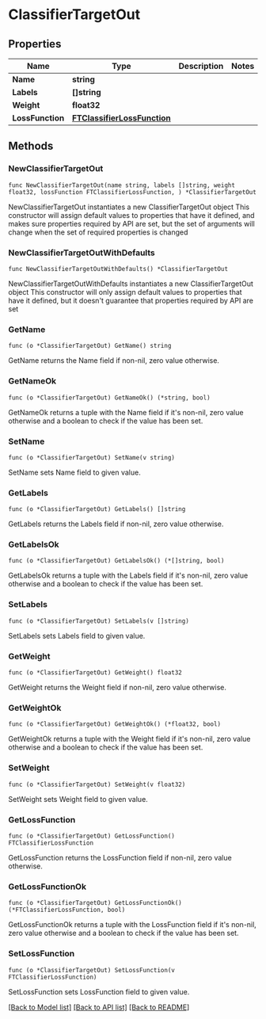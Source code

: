 # ClassifierTargetOut

## Properties

Name | Type | Description | Notes
------------ | ------------- | ------------- | -------------
**Name** | **string** |  | 
**Labels** | **[]string** |  | 
**Weight** | **float32** |  | 
**LossFunction** | [**FTClassifierLossFunction**](FTClassifierLossFunction.md) |  | 

## Methods

### NewClassifierTargetOut

`func NewClassifierTargetOut(name string, labels []string, weight float32, lossFunction FTClassifierLossFunction, ) *ClassifierTargetOut`

NewClassifierTargetOut instantiates a new ClassifierTargetOut object
This constructor will assign default values to properties that have it defined,
and makes sure properties required by API are set, but the set of arguments
will change when the set of required properties is changed

### NewClassifierTargetOutWithDefaults

`func NewClassifierTargetOutWithDefaults() *ClassifierTargetOut`

NewClassifierTargetOutWithDefaults instantiates a new ClassifierTargetOut object
This constructor will only assign default values to properties that have it defined,
but it doesn't guarantee that properties required by API are set

### GetName

`func (o *ClassifierTargetOut) GetName() string`

GetName returns the Name field if non-nil, zero value otherwise.

### GetNameOk

`func (o *ClassifierTargetOut) GetNameOk() (*string, bool)`

GetNameOk returns a tuple with the Name field if it's non-nil, zero value otherwise
and a boolean to check if the value has been set.

### SetName

`func (o *ClassifierTargetOut) SetName(v string)`

SetName sets Name field to given value.


### GetLabels

`func (o *ClassifierTargetOut) GetLabels() []string`

GetLabels returns the Labels field if non-nil, zero value otherwise.

### GetLabelsOk

`func (o *ClassifierTargetOut) GetLabelsOk() (*[]string, bool)`

GetLabelsOk returns a tuple with the Labels field if it's non-nil, zero value otherwise
and a boolean to check if the value has been set.

### SetLabels

`func (o *ClassifierTargetOut) SetLabels(v []string)`

SetLabels sets Labels field to given value.


### GetWeight

`func (o *ClassifierTargetOut) GetWeight() float32`

GetWeight returns the Weight field if non-nil, zero value otherwise.

### GetWeightOk

`func (o *ClassifierTargetOut) GetWeightOk() (*float32, bool)`

GetWeightOk returns a tuple with the Weight field if it's non-nil, zero value otherwise
and a boolean to check if the value has been set.

### SetWeight

`func (o *ClassifierTargetOut) SetWeight(v float32)`

SetWeight sets Weight field to given value.


### GetLossFunction

`func (o *ClassifierTargetOut) GetLossFunction() FTClassifierLossFunction`

GetLossFunction returns the LossFunction field if non-nil, zero value otherwise.

### GetLossFunctionOk

`func (o *ClassifierTargetOut) GetLossFunctionOk() (*FTClassifierLossFunction, bool)`

GetLossFunctionOk returns a tuple with the LossFunction field if it's non-nil, zero value otherwise
and a boolean to check if the value has been set.

### SetLossFunction

`func (o *ClassifierTargetOut) SetLossFunction(v FTClassifierLossFunction)`

SetLossFunction sets LossFunction field to given value.



[[Back to Model list]](../README.md#documentation-for-models) [[Back to API list]](../README.md#documentation-for-api-endpoints) [[Back to README]](../README.md)


